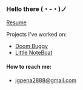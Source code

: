 ### Hello there (・-・)ノ

[Resume](https://resume.creddle.io/resume/8jbd37dofvq)

Projects I've worked on:
* [Doom Buggy](https://doombuggy.itch.io/doom-buggy)
* [Little NoteBoat](https://chicory-games.itch.io/little-noteboat)

#### How to reach me:
* jgpena2888@gmail.com

<!--
- 🔭 I’m currently working on ...
